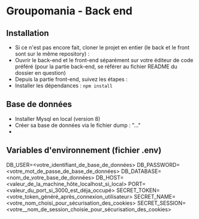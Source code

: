 # Groupomania - Back end

## Installation

- Si ce n'est pas encore fait, cloner le projet en entier (le back et le front sont sur le même repository) :
- Ouvrir le back-end et le front-end séparément sur votre éditeur de code préféré (pour la partie back-end, se référer au fichier README du dossier en question)
- Depuis la partie front-end, suivez les étapes :
- Installer les dépendances : `npm install`

## Base de données

- Installer Mysql en local (version 8)
- Créer sa base de données via le fichier dump : "..."
-

## Variables d'environnement (fichier .env)

DB_USER=<votre_identifiant_de_base_de_données>
DB_PASSWORD=<votre_mot_de_passe_de_base_de_données>
DB_DATABASE=<nom_de_votre_base_de_données>
DB_HOST=<valeur_de_la_machine_hôte_localhost_si_local>
PORT=<valeur_du_port_si_3000_est_déja_occupé>
SECRET_TOKEN=<votre_token_généré_après_connexion_utilisateur>
SECRET_NAME=<votre_nom_choisi_pour_sécurisation_des_cookies>
SECRET_SESSION=<votre\_\_nom_de_session_choisie_pour_sécurisation_des_cookies>
